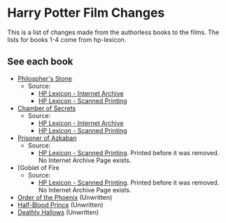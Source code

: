 # Harry Potter Film Changes

This is a list of changes made from the authorless books to the films. The lists for books 1-4 come from hp-lexicon.

## See each book

- [Philospher's Stone](book-1.md)
  - Source:
    - [HP Lexicon - Internet Archive](https://web.archive.org/web/20031220160234/http://www.hp-lexicon.org/film1_changes.html)
    - [HP Lexicon - Scanned Printing](book-1.pdf)
- [Chamber of Secrets](book-2.md)
  - Source:
    - [HP Lexicon - Internet Archive](https://web.archive.org/web/20031220160024/http://www.hp-lexicon.org/film2_changes.html)
    - [HP Lexicon - Scanned Printing](book-2.pdf)
- [Prisoner of Azkaban](book-3.md)
  - Source:
    - [HP Lexicon - Scanned Printing](book-3.md). Printed before it was removed. No Internet Archive Page exists.
- [Goblet of Fire
  - Source:
    - [HP Lexicon - Scanned Printing](book-4.md). Printed before it was removed. No Internet Archive Page exists.
- [Order of the Phoenix](book-5.md) (Unwritten)
- [Half-Blood Prince](book-6.md) (Unwritten)
- [Deathly Hallows](book-7.md) (Unwritten)
